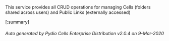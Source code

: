 






This service provides all CRUD operations for managing Cells (folders shared across users) and Public Links (externally accessed)

[:summary]

###### Auto generated by Pydio Cells Enterprise Distribution v2.0.4 on 9-Mar-2020
